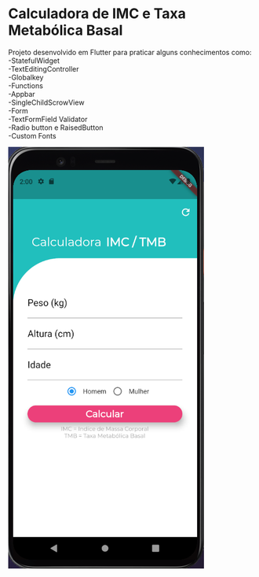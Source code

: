 # Calculadora de IMC e Taxa Metabólica Basal

Projeto desenvolvido em Flutter para praticar alguns conhecimentos como:<br/>
-StatefulWidget<br/>
-TextEditingController<br/>
-Globalkey<br/>
-Functions<br/>
-Appbar<br/>
-SingleChildScrowView<br/>
-Form<br/>
-TextFormField Validator<br/>
-Radio button e RaisedButton<br/>
-Custom Fonts<br/>

![alt text](https://github.com/thiagosaldanhaguedes/calculadora_imc_tmb/blob/master/1.png?raw=true)

